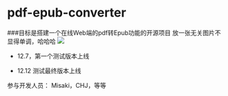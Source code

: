 # pdf-epub-converter

###目标是搭建一个在线Web端的pdf转Epub功能的开源项目
放一张无关图片不显得单调，哈哈哈
![](https://gitee.com/Misakisssssas/springcloud-image/raw/master/202112142254173.png)

* 12.7，第一个测试版本上线 
 

* 12.12  测试最终版本上线

参与开发人员： Misaki，CHJ，等等